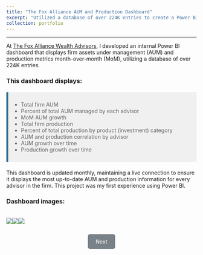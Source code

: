 ```yaml
---
title: "The Fox Alliance AUM and Production Dashboard"
excerpt: "Utilized a database of over 224K entries to create a Power BI dashboard that visualized firm KPIs"
collection: portfolio
---
```

------
At [The Fox Alliance Wealth Advisors](https://www.foxalliancewealth.com/), I developed an internal Power BI dashboard that displays firm assets under management (AUM) and production metrics month-over-month (MoM), utilizing a database of over 224K entries.

### This dashboard displays:

<style>
  blockquote {
    padding: 10px;
    background-color: #f0f0f0;
    border-left: 5px solid #31708f;
    margin: 20px 0;
  }
</style>

> - Total firm AUM
> - Percent of total AUM managed by each advisor
> - MoM AUM growth
> - Total firm production
> - Percent of total production by product (investment) category
> - AUM and production correlation by advisor
> - AUM growth over time
> - Production growth over time

This dashboard is updated monthly, maintaining a live connection to ensure it displays the most up-to-date AUM and production information for every advisor in the firm. This project was my first experience using Power BI.

### Dashboard images:

<br>
<div style="overflow: hidden; text-align: center;">
  <div id="image-container" style="display: flex; transition: transform 0.5s;">
    <img class="image" src="https://chamberlainlondon.github.io/images/TFA Dashboard 1.png">
    <img class="image" src="https://chamberlainlondon.github.io/images/TFA Dashboard 2.png">
    <img class="image" src="https://chamberlainlondon.github.io/images/TFA Dashboard 3.png">
  </div>
  <br>
  <div>
    <a onclick="scrollToNext()" class="btn" style="text-decoration: none;">Next</a>
  </div>
</div>

<style>
  .btn {
    display: inline-block;
    padding: 10px 20px;
    margin: 10px;
    background-color: #798288;
    color: #fff;
    border: 1px solid #798288;
    border-radius: 5px;
    cursor: pointer;
  }

  .btn:hover {
    background-color: #333333;
    border-color: #333333;
  }
</style>

<script>
  let currentIndex = 0;
  const images = document.getElementsByClassName("image");
  const container = document.getElementById("image-container");

  function scrollToNext() {
    container.style.transition = "transform 0.5s";
    currentIndex = (currentIndex + 1) % images.length;
    const scrollAmount = images[currentIndex].offsetLeft - container.scrollLeft;
    container.style.transform = `translateX(-${scrollAmount}px)`;
  }
</script>
